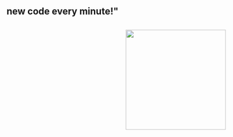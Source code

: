 ### 
<h2>new code every minute!"<h2> <img align='right' src="https://media.giphy.com/media/VbnUQpnihPSIgIXuZv/giphy.gif" width="230>
<img src="https://github-readme-stats.vercel.app/api?username=rohanopensource&&show_icons=true&title_color=ffffff&icon_color=bb2acf&text_color=daf7dc&bg_color=151515">
